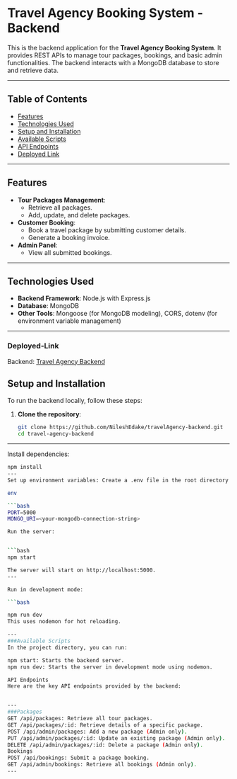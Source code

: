 # Travel Agency Booking System - Backend

This is the backend application for the **Travel Agency Booking System**. It provides REST APIs to manage tour packages, bookings, and basic admin functionalities. The backend interacts with a MongoDB database to store and retrieve data.

---

## Table of Contents

- [Features](#features)
- [Technologies Used](#technologies-used)
- [Setup and Installation](#setup-and-installation)
- [Available Scripts](#available-scripts)
- [API Endpoints](#api-endpoints)
- [Deployed Link](#deployed-link)

---

## Features

- **Tour Packages Management**: 
  - Retrieve all packages.
  - Add, update, and delete packages.
- **Customer Booking**:
  - Book a travel package by submitting customer details.
  - Generate a booking invoice.
- **Admin Panel**:
  - View all submitted bookings.

---

## Technologies Used

- **Backend Framework**: Node.js with Express.js
- **Database**: MongoDB
- **Other Tools**: Mongoose (for MongoDB modeling), CORS, dotenv (for environment variable management)

---
### Deployed-Link
Backend: [Travel Agency Backend](https://travel-agency-backend-production.up.railway.app/api)


## Setup and Installation

To run the backend locally, follow these steps:

1. **Clone the repository**:
   ```bash
   git clone https://github.com/NileshEdake/travelAgency-backend.git
   cd travel-agency-backend
---
Install dependencies:

 ```bash
npm install
---
Set up environment variables: Create a .env file in the root directory and add the following variables:

env

 ```bash
PORT=5000
MONGO_URI=<your-mongodb-connection-string>

Run the server:


 ```bash
npm start

The server will start on http://localhost:5000.
---

Run in development mode:

 ```bash

npm run dev
This uses nodemon for hot reloading.

---
###Available Scripts
In the project directory, you can run:

npm start: Starts the backend server.
npm run dev: Starts the server in development mode using nodemon.

API Endpoints
Here are the key API endpoints provided by the backend:


---
###Packages
GET /api/packages: Retrieve all tour packages.
GET /api/packages/:id: Retrieve details of a specific package.
POST /api/admin/packages: Add a new package (Admin only).
PUT /api/admin/packages/:id: Update an existing package (Admin only).
DELETE /api/admin/packages/:id: Delete a package (Admin only).
Bookings
POST /api/bookings: Submit a package booking.
GET /api/admin/bookings: Retrieve all bookings (Admin only).
---
